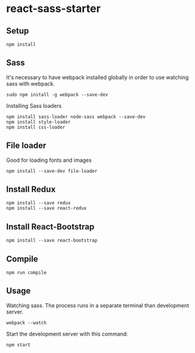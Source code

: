 # react-sass-starter

Setup
---

```
npm install
```

Sass
---

It's necessary to have webpack installed globally in order to use watching sass with webpack.

```
sudo npm install -g webpack --save-dev
```

Installing Sass loaders

```
npm install sass-loader node-sass webpack --save-dev
npm install style-loader
npm install css-loader
```

File loader
---

Good for loading fonts and images
```
npm install --save-dev file-loader
```


Install Redux
---

```
npm install --save redux
npm install --save react-redux
```


Install React-Bootstrap
---

```
npm install --save react-bootstrap
```


Compile
---

```
npm run compile
```



Usage
---

Watching sass. The process runs in a separate terminal than development server.

```
webpack --watch
```


Start the development server with this command:

```
npm start
```
